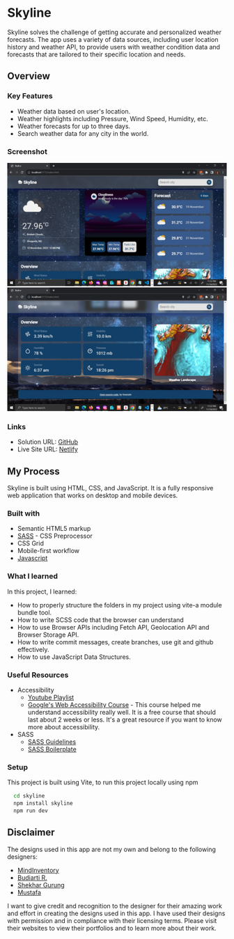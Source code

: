 # **Skyline**
Skyline solves the challenge of getting accurate and personalized weather forecasts. The app uses a variety of data sources, including user location history and weather API, to provide users with weather condition data and forecasts that are tailored to their specific location and needs.

## Overview

### Key Features
- Weather data based on user's location.
- Weather highlights including Pressure, Wind Speed, Humidity, etc.
- Weather forecasts for up to three days. 
- Search weather data for any city in the world.

### Screenshot
![](./public/screenshot.png)
![](./public/screenshot-1.png)

### Links

- Solution URL: [GitHub](https://github.com/Owanate/skyline)
- Live Site URL: [Netlify](https://skyline-weather-app.netlify.app/)

## My Process
Skyline is built using HTML, CSS, and JavaScript. It is a fully responsive web application that works on desktop and mobile devices.

### Built with

- Semantic HTML5 markup
- [SASS](https://sass-lang.com/guide/) - CSS Preprocessor 
- CSS Grid
- Mobile-first workflow
- [Javascript](https://javascript.info)

### What I learned
In this project, I learned: 
- How to properly structure the folders in my project using vite-a module bundle tool.
- How to write SCSS code that the browser can understand
- How to use Browser APIs including Fetch API, Geolocation API and Browser Storage API.
- How to write commit messages, create branches, use git and github effectively.
- How to use JavaScript Data Structures.

### Useful Resources
- Accessibility
  - [Youtube Playlist](https://www.youtube.com/playlist?list=PLNYkxOF6rcICWx0C9LVWWVqvHlYJyqw7g)
  - [Google's Web Accessibility Course](https://www.udacity.com/course/web-accessibility--ud891) - This course helped me understand accessibility really well. It is a free course that should last about 2 weeks or less. It's a great resource if you want to know more about accessibility.
- SASS
  - [SASS Guidelines](https://sass-guidelin.es/)
  - [SASS Boilerplate](https://github.com/KittyGiraudel/sass-boilerplate)

### Setup 
This project is built using Vite, to run this project locally using npm 

```bash
  cd skyline
  npm install skyline
  npm run dev
```

## Disclaimer
The designs used in this app are not my own and belong to the following designers:
- [MindInventory](https://dribbble.com/shots/19207866-Weather-Forecast-Dashboard)
- [Budiarti R.](https://dribbble.com/shots/16833006-Weather-App-Dashboard-Design)
- [Shekhar Gurung](https://dribbble.com/shots/19815580-Weather-with-more)
- [Mustafa](https://dribbble.com/shots/22491548-Weather-App-Dark-Mode)

I want to give credit and recognition to the designer for their amazing work and effort in creating the designs used in this app. I have used their designs with permission and in compliance with their licensing terms. Please visit their websites to view their portfolios and to learn more about their work.